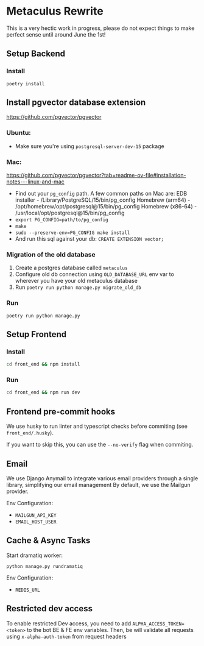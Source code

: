 # Metaculus Rewrite

This is a very hectic work in progress, please do not expect things to make perfect sense until around June the 1st!

## Setup Backend
### Install
`poetry install`

## Install pgvector database extension
https://github.com/pgvector/pgvector

### Ubuntu:
- Make sure you're using `postgresql-server-dev-15` package

### Mac:
https://github.com/pgvector/pgvector?tab=readme-ov-file#installation-notes---linux-and-mac

- Find out your `pg_config` path.
  A few common paths on Mac are:
  EDB installer - /Library/PostgreSQL/15/bin/pg_config
  Homebrew (arm64) - /opt/homebrew/opt/postgresql@15/bin/pg_config
  Homebrew (x86-64) - /usr/local/opt/postgresql@15/bin/pg_config
- `export PG_CONFIG=path/to/pg_config`
- `make`
- `sudo --preserve-env=PG_CONFIG make install`
- And run this sql against your db: `CREATE EXTENSION vector;`

### Migration of the old database
1. Create a postgres database called `metaculus`
2. Configure old db connection using `OLD_DATABASE_URL` env var to wherever you have your old metaculus database
3. Run `poetry run python manage.py migrate_old_db`


### Run
`poetry run python manage.py`

## Setup Frontend

### Install

```bash
cd front_end && npm install
```

### Run
```bash
cd front_end && npm run dev
```

## Frontend pre-commit hooks

We use husky to run linter and typescript checks before commiting (see `front_end/.husky`).

If you want to skip this, you can use the `--no-verify` flag when commiting.


## Email
We use Django Anymail to integrate various email providers through a single library, simplifying our email management
By default, we use the Mailgun provider.

Env Configuration:
- `MAILGUN_API_KEY`
- `EMAIL_HOST_USER`


## Cache & Async Tasks
Start dramatiq worker:
```
python manage.py rundramatiq
``` 

Env Configuration:
- `REDIS_URL`

## Restricted dev access
To enable restricted Dev access, you need to add `ALPHA_ACCESS_TOKEN=<token>` to the bot BE & FE env variables.
Then, be will validate all requests using `x-alpha-auth-token` from request headers